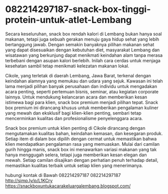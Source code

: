 # 082214297187-snack-box-tinggi-protein-untuk-atlet-Lembang
Secara keseluruhan, snack box rendah kalori di Lembang bukan hanya soal makanan, tetapi juga sebuah gerakan menuju gaya hidup sehat yang lebih bertanggung jawab. Dengan semakin banyaknya pilihan makanan sehat yang dapat disesuaikan dengan kebutuhan diet, masyarakat Lembang dan wisatawan yang berkunjung dapat menikmati keindahan alam tanpa merasa terbebani dengan asupan kalori berlebih. Inilah cara cerdas untuk menjaga kesehatan sambil tetap menikmati kelezatan makanan lokal.

Cikole, yang terletak di daerah Lembang, Jawa Barat, terkenal dengan keindahan alamnya yang memukau dan udara yang sejuk. Kawasan ini telah lama menjadi pilihan banyak perusahaan dan individu untuk mengadakan acara penting, seperti pertemuan bisnis, seminar, atau kegiatan corporate lainnya. Untuk mendukung kelancaran acara dan memberikan kesan istimewa bagi para klien, snack box premium menjadi pilihan tepat. Snack box premium ini dirancang khusus untuk memberikan pengalaman kuliner yang mewah dan eksklusif bagi klien-klien penting, sembari tetap mencerminkan kualitas dan profesionalisme penyelenggara acara.

Snack box premium untuk klien penting di Cikole dirancang dengan mengutamakan kualitas bahan, keindahan kemasan, dan kesegaran produk. Setiap item di dalam box dipilih dengan cermat untuk memastikan bahwa klien mendapatkan pengalaman rasa yang memuaskan. Mulai dari camilan gurih hingga manis, snack box ini menawarkan variasi makanan yang tak hanya menggugah selera, tetapi juga memberikan kesan elegan dan mewah. Setiap camilan disajikan dengan perhatian penuh terhadap detail, memastikan kualitas terbaik untuk setiap klien yang menerimanya.

hubungi kontak di Bawah
082214297187
082214297187
http://simp.ly/p/L1KCry
https://snackboxuntukacarakeluargalembang.blogspot.com/

